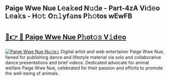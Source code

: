 ## Paige Wwe Nue L𝚎a𝚔ed N𝚞𝚍e - Part-4zA Vi𝚍𝚎o L𝚎a𝚔s - H𝚘𝚝 O𝚗𝚕yf𝚊ns P𝚑𝚘tos wEwFB

# <h2><a href="http://kf48ke.oniu.top/?m=Paige+Wwe+Nue">🔗👉 🔴 Paige Wwe Nue P𝚑ot𝚘𝚜 V𝚒d𝚎o</a></h2>

[![Paige Wwe Nue Nu𝚍e𝚜](https://i.imgur.com/0qMVB7G.gif)](http://kf48ke.oniu.top/?m=Paige+Wwe+Nue)
Digital artist and web entertainer Paige Wwe Nue, famed for publishing dance and lifestyle material via solo and collaborative dance presentations and brief videos. Dedicated advocate for animal welfare Paige Wwe Nue, celebrated for their passion and efforts to promote the well-being of animals.  
